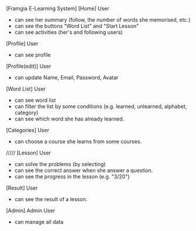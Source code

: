 [Framgia E-Learning System]
[Home]
User
- can see her summary (follow, the number of words she memorised, etc.)
- can see the buttons "Word List" and "Start Lesson"
- can see activities (her's and following users)

[Profile]
User
- can see profile

[Profile(edit)]
User
- can update Name, Email, Password, Avatar

[Word List]
User
- can see word list
- can filter the list by some conditions (e.g. learned, unlearned, alphabet, category)
- can see which word she has already learned.

[Categories]
User
- can choose a course she learns from some courses.

/////
[Lesson]
User
- can solve the problems (by selecting)
- can see the correct answer when she answer a question.
- can see the progress in the lesson (e.g. "3/20")

[Result]
User
- can see the result of a lesson.

[Admin]
Admin User
- can manage all data
